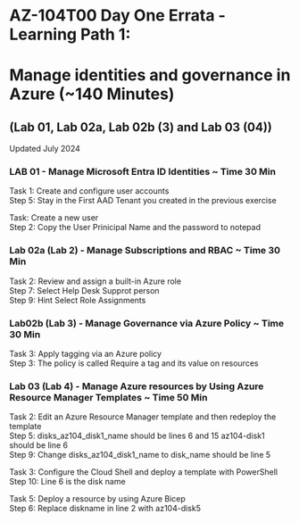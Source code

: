 # AZ-104T00 Day One Errata - Learning Path 1: 
# Manage identities and governance in Azure (~140 Minutes)
## (Lab 01, Lab 02a, Lab 02b (3) and Lab 03 (04))

Updated July 2024 <br>
 
### LAB 01 - Manage Microsoft Entra ID Identities ~ Time 30 Min

Task 1: Create and configure user accounts  <br>
Step 5: Stay in the First AAD Tenant you created in the previous exercise  <br>

Task:  Create a new user  <br>
Step 2:  Copy the User Prinicipal Name and the password to notepad  <br>

### Lab 02a (Lab 2)  - Manage Subscriptions and RBAC ~ Time 30 Min

Task 2: Review and assign a built-in Azure role  <br>
Step 7: Select Help Desk Supprot person  <br>
Step 9: Hint Select Role Assignments  <br>

### Lab02b (Lab 3) - Manage Governance via Azure Policy ~ Time 30 Min

Task 3: Apply tagging via an Azure policy  <br>
Step 3: The policy is called Require a tag and its value on resources  <br>

### Lab 03 (Lab 4) - Manage Azure resources by Using Azure Resource Manager Templates ~ Time 50 Min

Task 2: Edit an Azure Resource Manager template and then redeploy the template  <br>
Step 5: disks_az104_disk1_name should be lines 6 and 15 az104-disk1 should be line 6  <br>
Step 9: Change disks_az104_disk1_name to disk_name should be line 5  <br>

Task 3: Configure the Cloud Shell and deploy a template with PowerShell <br>
Step 10:  Line 6 is the disk name <br>

Task 5: Deploy a resource by using Azure Bicep <br>
Step 6: Replace diskname in line 2 with az104-disk5 <br>
